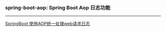 ### spring-boot-aop: Spring Boot Aop 日志功能
---



[SpringBoot 使用AOP统一处理web请求日志](https://www.jianshu.com/p/15798e19bc12)